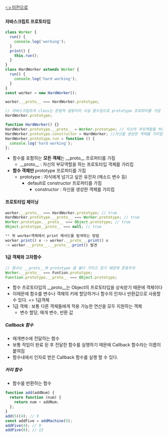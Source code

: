 [👈 이전으로](../README.md)

#### 자바스크립트 프로토타입

```js
class Worker {
  run() {
    console.log('working');
  }
  print() {
    this.run();
  }
}
class HardWorker extends Worker {
  run() {
    console.log('hard working');
  }
}
const worker = new HardWorker();

worker.__proto__ === HardWorker.prototype;

// 자바스크립트의 class는 문법적 설탕이라 사실 함수임으로 prototype 프로퍼티를 가짐
HardWorker.prototype;

function HardWorker() {}
HardWorker.prototype.__proto__ = Worker.prototype; // 자신의 부모역할을 하는 프로토타입 객체
HardWorker.prototype.constructor = HardWorker; //자신을 생성한 객체를 가리킴
HardWorker.prototype.run = function () {
  console.log('hard working');
};
```

- 함수를 포함하는 **모든 객체**는 \_\_proto\_\_ 프로퍼티를 가짐
  - \_\_proto\_\_ : 자신의 부모역할을 하는 프로토타입 객체를 가리킴
- **함수 객체만** prototype 프로퍼티를 가짐
  - prototype : 자식에게 넘기고 싶은 유전자 (메소드 변수 등)
    - default로 constructor 프로퍼티를 가짐
      - constructor : 자신을 생성한 객체를 가리킴

#### 프로토타입 체이닝

```js
worker.__proto__ === HardWorker.prototype; // true
HardWorker.prototype.__proto__ === Worker.prototype; // true
Worker.prototype.__proto__ === Object.prototype; // true
Object.prototype__proto__ === null; // true

** 위 worker객체에서 print 메서드를 탐색하는 방법
worker.print() x -> worker.__proto__.print() x
-> worker.__proto__.__proto__.print() 발견
```

#### 1급 객체와 고차함수

```js
// 함수는 __proto__와 prototype 을 둘다 가지고 있기 때문에 혼동주의
Worker.__proto__ === Funtion.prototype;
Function.prototype.__proto__ === Object.prototype;
```

- 함수 프로토타입의 \_\_proto\_\_는 Object의 프로토타입을 상속받기 때문에 객체이다
- 이때문에 함수를 변수나 객체의 키에 할당하거나 함수의 인자나 반환값으로 사용할 수 있다. => 1급객체
- 1급 객체 : 보통 다른 객체들에게 적용 가능한 연산을 모두 지원하는 객체
  - 변수 할당, 매개 변수, 반환 값

##### Callback 함수

- 매개변수에 전달하는 함수
- 보통 작업이 완료 된 후 전달한 함수를 실행하기 때문에 Callback 함수라는 이름이 붙여짐
- 함수내에서 인자로 받은 Callback 함수를 실행 할 수 있다.

##### 커리 함수

- 함수를 반환하는 함수

```js
function add(addNum) {
  return function (num) {
    return num + addNum;
  };
}
add(5)(4); // 9
const addFive = addMachine(5);
addFive(4); // 9
addFive(8); // 13
```
